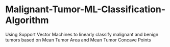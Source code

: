 # Malignant-Tumor-ML-Classification-Algorithm
Using Support Vector Machines to linearly classify malignant and benign tumors based on Mean Tumor Area and Mean Tumor Concave Points
